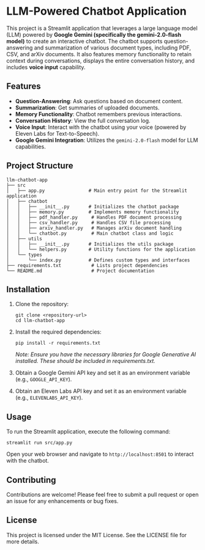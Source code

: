 # LLM-Powered Chatbot Application

This project is a Streamlit application that leverages a large language model (LLM) powered by **Google Gemini (specifically the gemini-2.0-flash model)** to create an interactive chatbot. The chatbot supports question-answering and summarization of various document types, including PDF, CSV, and arXiv documents. It also features memory functionality to retain context during conversations, displays the entire conversation history, and includes **voice input** capability.

## Features

- **Question-Answering**: Ask questions based on document content.
- **Summarization**: Get summaries of uploaded documents.
- **Memory Functionality**: Chatbot remembers previous interactions.
- **Conversation History**: View the full conversation log.
- **Voice Input**: Interact with the chatbot using your voice (powered by Eleven Labs for Text-to-Speech).
- **Google Gemini Integration**: Utilizes the `gemini-2.0-flash` model for LLM capabilities.

## Project Structure

```
llm-chatbot-app
├── src
│   ├── app.py                # Main entry point for the Streamlit application
│   ├── chatbot
│   │   ├── __init__.py       # Initializes the chatbot package
│   │   ├── memory.py         # Implements memory functionality
│   │   ├── pdf_handler.py     # Handles PDF document processing
│   │   ├── csv_handler.py     # Handles CSV file processing
│   │   ├── arxiv_handler.py   # Manages arXiv document handling
│   │   └── chatbot.py         # Main chatbot class and logic
│   ├── utils
│   │   ├── __init__.py       # Initializes the utils package
│   │   └── helpers.py        # Utility functions for the application
│   └── types
│       └── index.py          # Defines custom types and interfaces
├── requirements.txt           # Lists project dependencies
└── README.md                  # Project documentation
```

## Installation

1. Clone the repository:
   ```
   git clone <repository-url>
   cd llm-chatbot-app
   ```

2. Install the required dependencies:
   ```
   pip install -r requirements.txt
   ```
   *Note: Ensure you have the necessary libraries for Google Generative AI installed. These should be included in requirements.txt.*

3. Obtain a Google Gemini API key and set it as an environment variable (e.g., `GOOGLE_API_KEY`).
4. Obtain an Eleven Labs API key and set it as an environment variable (e.g., `ELEVENLABS_API_KEY`).

## Usage

To run the Streamlit application, execute the following command:
```
streamlit run src/app.py
```

Open your web browser and navigate to `http://localhost:8501` to interact with the chatbot.

## Contributing

Contributions are welcome! Please feel free to submit a pull request or open an issue for any enhancements or bug fixes.

## License

This project is licensed under the MIT License. See the LICENSE file for more details.